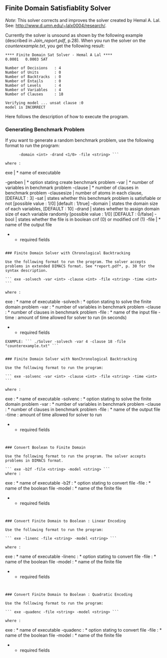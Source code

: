 ## Finite Domain Satisfiablity Solver

*Note*: This solver corrects and improves the solver created by Hemal A. Lal. See: http://www.d.umn.edu/~lalx0004/research/.

Currently the solver is unsound as shown by the following example (described in *Jain_report.pdf*, p.28). When you run the solver on the *counterexample.txt*, you get the following result:

```
**** Finite Domain Sat Solver - Hemal A Lal ****
0.0001	 0.0003	SAT

Number of Decisions   : 4
Number of Units       : 0
Number of Backtracks  : 0
Number of Entails     : 0
Number of Levels      : 4
Number of Variables   : 4
Number of Clauses     : 18

Verifying model ... unsat clause :0
model is INCORRECT
```

Here follows the description of how to execute the program. 

### Generating Benchmark Problem 

If you want to generate a random benchmark problem, use the following format to run the program: 

``` exe -genben -var <int> -clause <int> -clausesize <int> -sat <1/0>
      -domain <int> -drand <1/0> -file <string> ```

where :

```
exe               | * name of executable

  -genben         | * option stating create benchmark problem
  -var            | * number of variables in benchmark problem
  -clause         | * number of clauses in benchmark problem
  -clausesize     |   number of atoms in each clause, [DEFAULT : 3]
  -sat            |   states whether this benchmark problem is satisfiable or not
                      [possible value : 1/0] [default : 1/true]
  -domain         |   states the domain size of each variables, [DEFAULT : 10]
  -drand          |   states whether to assign domain size of each variable randomly
                      [possible value : 1/0] [DEFAULT : 0/false]
  -bool           |   states whether the file is in boolean cnf (0) or modified cnf (1)
  -file           | * name of the output file

 * - required fields
```

### Finite Domain Solver with Chronological Backtracking

Use the following format to run the program. The solver accepts problems in extended DIMACS format. See *report.pdf*, p. 30 for the syntax description. 

``` exe -solvech -var <int> -clause <int> -file <string> -time <int> ```

where :

``` 
  exe             : * name of executable
  -solvech        : * option stating to solve the finite domain problem
  -var            : * number of variables in benchmark problem
  -clause         : * number of clauses in benchmark problem
  -file           : * name of the input file
  -time           : amount of time allowed for solver to run (in seconds)

 * - required fields
``` 
EXAMPLE: ``` ./Solver -solvech -var 4 -clause 18 -file "counterexample.txt" ```


### Finite Domain Solver with NonChronological Backtracking

Use the following format to run the program: 

``` exe -solvenc -var <int> -clause <int> -file <string> -time <int> ```

where :
``` 
  exe             : * name of executable
  -solvenc        : * option stating to solve the finite domain problem
  -var            : * number of variables in benchmark problem
  -clause         : * number of clauses in benchmark problem
  -file           : * name of the output file
  -time           : amount of time allowed for solver to run

 * - required fields
```


### Convert Boolean to Finite Domain 

Use the following format to run the program. The solver accepts problems in DIMACS format.

``` exe -b2f -file <string> -model <string> ```
where :

``` 
 exe             : * name of executable
 -b2f            : * option stating to convert file
 -file           : * name of the boolean file
 -model          : * name of the finite file

 * - required fields
``` 


### Convert Finite Domain to Boolean : Linear Encoding

Use the following format to run the program:

``` exe -linenc -file <string> -model <string> ```

where :
```
 exe             : * name of executable
 -linenc         : * option stating to convert file
 -file           : * name of the boolean file
 -model          : * name of the finite file

 * - required fields
```


### Convert Finite Domain to Boolean : Quadratic Encoding 

Use the following format to run the program:

``` exe -quadenc -file <string> -model <string> ```

where :
```
 exe             : * name of executable
 -quadenc        : * option stating to convert file
 -file           : * name of the boolean file
 -model          : * name of the finite file

 * - required fields
```
